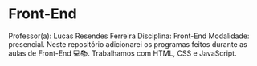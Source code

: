 # Front-End
Professor(a): Lucas Resendes Ferreira
Disciplina: Front-End
Modalidade: presencial. 
Neste repositório adicionarei os programas feitos durante as aulas de Front-End 💻📚. 
Trabalhamos com HTML, CSS e JavaScript.
